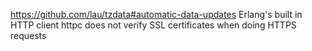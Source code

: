 https://github.com/lau/tzdata#automatic-data-updates
Erlang's built in HTTP client httpc does not verify SSL certificates when doing HTTPS requests
